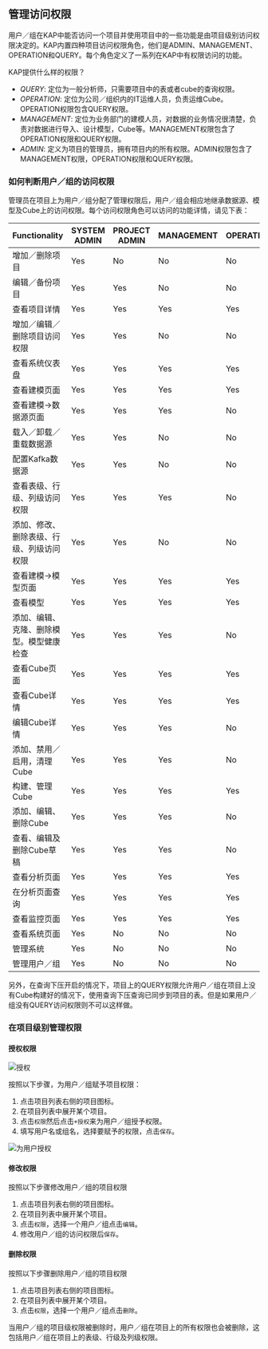 ## 管理访问权限

用户／组在KAP中能否访问一个项目并使用项目中的一些功能是由项目级别访问权限决定的。KAP内置四种项目访问权限角色，他们是ADMIN、MANAGEMENT、OPERATION和QUERY。每个角色定义了一系列在KAP中有权限访问的功能。

KAP提供什么样的权限？

- *QUERY*: 定位为一般分析师，只需要项目中的表或者cube的查询权限。
- *OPERATION*: 定位为公司／组织内的IT运维人员，负责运维Cube。OPERATION权限包含QUERY权限。
- *MANAGEMENT*: 定位为业务部门的建模人员，对数据的业务情况很清楚，负责对数据进行导入、设计模型，Cube等。MANAGEMENT权限包含了OPERATION权限和QUERY权限。
- *ADMIN*: 定义为项目的管理员，拥有项目内的所有权限。ADMIN权限包含了MANAGEMENT权限，OPERATION权限和QUERY权限。


### 如何判断用户／组的访问权限

管理员在项目上为用户／组分配了管理权限后，用户／组会相应地继承数据源、模型及Cube上的访问权限。每个访问权限角色可以访问的功能详情，请见下表：

| Functionality        | SYSTEM ADMIN | PROJECT ADMIN | MANAGEMENT | OPERATION | QUERY |
| -------------------- | ------------ | ------------- | ---------- | --------- | ----- |
| 增加／删除项目              | Yes          | No            | No         | No        | No    |
| 编辑／备份项目              | Yes          | Yes           | No         | No        | No    |
| 查看项目详情               | Yes          | Yes           | Yes        | Yes       | Yes   |
| 增加／编辑／删除项目访问权限       | Yes          | Yes           | No         | No        | No    |
| 查看系统仪表盘              | Yes          | Yes           | Yes        | Yes       | Yes   |
| 查看建模页面               | Yes          | Yes           | Yes        | Yes       | Yes   |
| 查看建模->数据源页面          | Yes          | Yes           | Yes        | No        | No    |
| 载入／卸载／重载数据源          | Yes          | Yes           | No         | No        | No    |
| 配置Kafka数据源           | Yes          | Yes           | No         | No        | No    |
| 查看表级、行级、列级访问权限       | Yes          | Yes           | Yes        | No        | No    |
| 添加、修改、删除表级、行级、列级访问权限 | Yes          | Yes           | No         | No        | No    |
| 查看建模->模型页面           | Yes          | Yes           | Yes        | Yes       | Yes   |
| 查看模型                 | Yes          | Yes           | Yes        | Yes       | Yes   |
| 添加、编辑、克隆、删除模型。模型健康检查 | Yes          | Yes           | Yes        | No        | No    |
| 查看Cube页面             | Yes          | Yes           | Yes        | Yes       | Yes   |
| 查看Cube详情             | Yes          | Yes           | Yes        | Yes       | Yes   |
| 编辑Cube详情             | Yes          | Yes           | Yes        | No        | No    |
| 添加、禁用／启用，清理Cube      | Yes          | Yes           | Yes        | No        | No    |
| 构建、管理Cube            | Yes          | Yes           | Yes        | Yes       | No    |
| 添加、编辑、删除Cube         | Yes          | Yes           | Yes        | No        | No    |
| 查看、编辑及删除Cube草稿       | Yes          | Yes           | Yes        | No        | No    |
| 查看分析页面               | Yes          | Yes           | Yes        | Yes       | Yes   |
| 在分析页面查询              | Yes          | Yes           | Yes        | Yes       | Yes   |
| 查看监控页面               | Yes          | Yes           | Yes        | Yes       | No    |
| 查看系统页面               | Yes          | No            | No         | No        | No    |
| 管理系统                 | Yes          | No            | No         | No        | No    |
| 管理用户／组               | Yes          | No            | No         | No        | No    |

另外，在查询下压开启的情况下，项目上的QUERY权限允许用户／组在项目上没有Cube构建好的情况下，使用查询下压查询已同步到项目的表。但是如果用户／组没有QUERY访问权限则不可以这样做。

### 在项目级别管理权限

#### 授权权限

![授权](images/acl/1.png)

按照以下步骤，为用户／组赋予项目权限：

1. 点击项目列表右侧的项目图标。
2. 在项目列表中展开某个项目。
3. 点击`权限`然后点击`+授权`来为用户／组授予权限。
4. 填写用户名或组名，选择要赋予的权限，点击`保存`。

![为用户授权](images/acl/2.png)

#### 修改权限

按照以下步骤修改用户／组的项目权限

1. 点击项目列表右侧的项目图标。
2. 在项目列表中展开某个项目。
3. 点击`权限`，选择一个用户／组点击`编辑`。
4. 修改用户／组的访问权限后`保存`。

#### 删除权限

按照以下步骤删除用户／组的项目权限

1. 点击项目列表右侧的项目图标。
2. 在项目列表中展开某个项目。
3. 点击`权限`，选择一个用户／组点击`删除`。

当用户／组的项目级权限被删除时，用户／组在项目上的所有权限也会被删除，这包括用户／组在项目上的表级、行级及列级权限。

